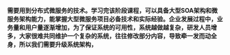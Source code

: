 #### 需要用到分布式微服务的技术。学习完该阶段课程，可以具备大型SOA架构和微服务架构能力，能掌握大型微服务项目必备技术和实际经验。企业发展过程中，业务量和用户量逐渐增加，为了保证系统的可用性，系统越做越复杂，研发人员增多，大家很难共同维护一个复杂的系统，往往修改部分内容，导致牵一发而动全身，所以我们需要升级系统架构，